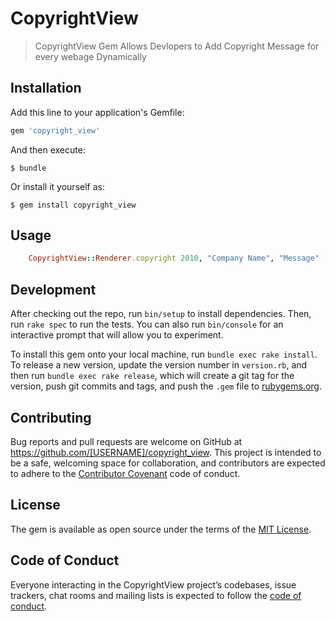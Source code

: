 # CopyrightView

> CopyrightView Gem Allows Devlopers to Add Copyright Message for every webage Dynamically

## Installation

Add this line to your application's Gemfile:

```ruby
gem 'copyright_view'
```

And then execute:

    $ bundle

Or install it yourself as:

    $ gem install copyright_view

## Usage

```ruby
	CopyrightView::Renderer.copyright 2010, "Company Name", "Message"
```

## Development

After checking out the repo, run `bin/setup` to install dependencies. Then, run `rake spec` to run the tests. You can also run `bin/console` for an interactive prompt that will allow you to experiment.

To install this gem onto your local machine, run `bundle exec rake install`. To release a new version, update the version number in `version.rb`, and then run `bundle exec rake release`, which will create a git tag for the version, push git commits and tags, and push the `.gem` file to [rubygems.org](https://rubygems.org).

## Contributing

Bug reports and pull requests are welcome on GitHub at https://github.com/[USERNAME]/copyright_view. This project is intended to be a safe, welcoming space for collaboration, and contributors are expected to adhere to the [Contributor Covenant](http://contributor-covenant.org) code of conduct.

## License

The gem is available as open source under the terms of the [MIT License](https://opensource.org/licenses/MIT).

## Code of Conduct

Everyone interacting in the CopyrightView project’s codebases, issue trackers, chat rooms and mailing lists is expected to follow the [code of conduct](https://github.com/[USERNAME]/copyright_view/blob/master/CODE_OF_CONDUCT.md).
